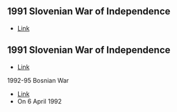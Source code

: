 ## 1991 Slovenian War of Independence
- [Link](https://en.wikipedia.org/wiki/Ten-Day_War)

## 1991 Slovenian War of Independence
- [Link](https://en.wikipedia.org/wiki/Ten-Day_War)

1992-95 Bosnian War
- [Link](https://en.wikipedia.org/wiki/Bosnian_War)
- On 6 April 1992